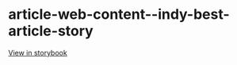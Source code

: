 # article-web-content--indy-best-article-story

[View in storybook](https://raw.githack.com/Independent-Digital-News-and-Media-Ltd/indy-pwamp-sb/PR-2204-sb/index.html?path=/story/article-web-content--indy-best-article-story)